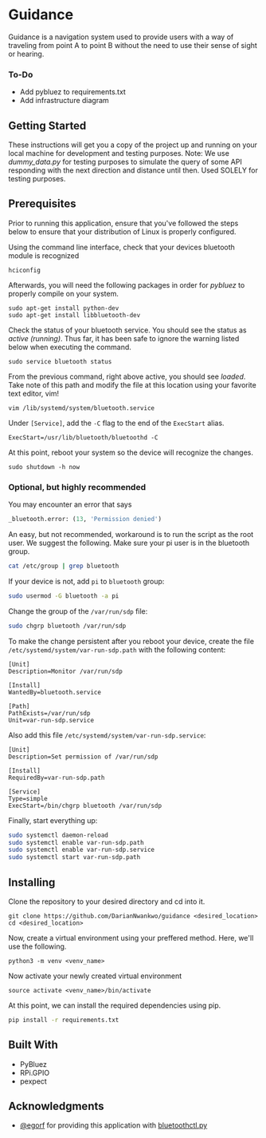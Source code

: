 # Guidance
Guidance is a navigation system used to provide users with a way of traveling from point A to point B without the need to use their sense of sight or hearing.

### To-Do
* Add pybluez to requirements.txt
* Add infrastructure diagram

## Getting Started
These instructions will get you a copy of the project up and running on your local machine for development and testing purposes. Note: We use *dummy_data.py* for testing purposes to simulate the query of some API responding with the next direction and distance until then. Used SOLELY for testing purposes.

## Prerequisites
Prior to running this application, ensure that you've followed the steps below to ensure that your distribution of Linux is properly configured.

Using the command line interface, check that your devices bluetooth module is recognized
```
hciconfig
```

Afterwards, you will need the following packages in order for *pybluez* to properly compile on your system.
```
sudo apt-get install python-dev
sudo apt-get install libbluetooth-dev
```

Check the status of your bluetooth service. You should see the status as *active (running)*. Thus far, it has been safe to ignore the warning listed below when executing the command.
```
sudo service bluetooth status
```

From the previous command, right above active, you should see *loaded*. Take note of this path and modify the file at this location using your favorite text editor, vim!
```
vim /lib/systemd/system/bluetooth.service
```

Under `[Service]`, add the `-C` flag to the end of the `ExecStart` alias.
```
ExecStart=/usr/lib/bluetooth/bluetoothd -C
```

At this point, reboot your system so the device will recognize the changes.
```
sudo shutdown -h now
```

### **Optional, but highly recommended**
You may encounter an error that says
```python
_bluetooth.error: (13, 'Permission denied')
```

An easy, but not recommended, workaround is to run the script as the root user. We suggest the following. Make sure your pi user is in the bluetooth group.
```bash
cat /etc/group | grep bluetooth
```

If your device  is not, add `pi` to `bluetooth` group:
```bash
sudo usermod -G bluetooth -a pi
```

Change the group of the `/var/run/sdp` file:
```bash
sudo chgrp bluetooth /var/run/sdp
```

To make the change persistent after you reboot your device, create the file `/etc/systemd/system/var-run-sdp.path` with the following content:
```
[Unit]
Description=Monitor /var/run/sdp

[Install]
WantedBy=bluetooth.service

[Path]
PathExists=/var/run/sdp
Unit=var-run-sdp.service
```

Also add this file `/etc/systemd/system/var-run-sdp.service`:
```
[Unit]
Description=Set permission of /var/run/sdp

[Install]
RequiredBy=var-run-sdp.path

[Service]
Type=simple
ExecStart=/bin/chgrp bluetooth /var/run/sdp
```

Finally, start everything up:
```bash
sudo systemctl daemon-reload
sudo systemctl enable var-run-sdp.path
sudo systemctl enable var-run-sdp.service
sudo systemctl start var-run-sdp.path
```

## Installing
Clone the repository to your desired directory and cd into it.
```
git clone https://github.com/DarianNwankwo/guidance <desired_location>
cd <desired_location>
```

Now, create a virtual environment using your preffered method. Here, we'll use the following.
```
python3 -m venv <venv_name>
```

Now activate your newly created virtual environment
```
source activate <venv_name>/bin/activate
```

At this point, we can install the required dependencies using pip.
```bash
pip install -r requirements.txt
```

## Built With
* PyBluez
* RPi.GPIO
* pexpect

## Acknowledgments
* [@egorf](https://github.com/egorf) for providing this application with [bluetoothctl.py](https://gist.github.com/egorf/66d88056a9d703928f93)
